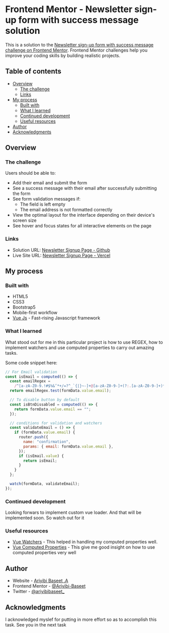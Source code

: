 # Frontend Mentor - Newsletter sign-up form with success message solution

This is a solution to the [Newsletter sign-up form with success message challenge on Frontend Mentor](https://www.frontendmentor.io/challenges/newsletter-signup-form-with-success-message-3FC1AZbNrv). Frontend Mentor challenges help you improve your coding skills by building realistic projects.

## Table of contents

- [Overview](#overview)
  - [The challenge](#the-challenge)
  - [Links](#links)
- [My process](#my-process)
  - [Built with](#built-with)
  - [What I learned](#what-i-learned)
  - [Continued development](#continued-development)
  - [Useful resources](#useful-resources)
- [Author](#author)
- [Acknowledgments](#acknowledgments)

## Overview

### The challenge

Users should be able to:

- Add their email and submit the form
- See a success message with their email after successfully submitting the form
- See form validation messages if:
  - The field is left empty
  - The email address is not formatted correctly
- View the optimal layout for the interface depending on their device's screen size
- See hover and focus states for all interactive elements on the page

### Links

- Solution URL: [Newsletter Signup Page - Github](https://github.com/Ariyibi-Baseet/newsletter-signup-page-frontend-mentor)
- Live Site URL: [Newsletter Signup Page - Vercel](https://newsletter-signup-page-frontend-mentor.vercel.app/)

## My process

### Built with

- HTML5
- CSS3
- Bootstrap5
- Mobile-first workflow
- [Vue Js](https://vuejs.org/) - Fast-rising Javascript framework

### What I learned

What stood out for me in this particular project is how to use REGEX, how to implement watchers and use computed properties to carry out amazing tasks.

Some code snippet here:

```js
// For Email validation
const isEmail = computed(() => {
  const emailRegex =
    /^[a-zA-Z0-9.!#$%&’*+/=?^_`{|}~-]+@[a-zA-Z0-9-]+(?:.[a-zA-Z0-9-]+)*$/;
  return emailRegex.test(formData.value.email);

  // To disable button by default
  const isBtnDissabled = computed(() => {
    return formData.value.email == "";
  });

  // conditions for validation and watchers
  const validateEmail = () => {
    if (formData.value.email) {
      router.push({
        name: "confirmation",
        params: { email: formData.value.email },
      });
      if (isEmail.value) {
        return isEmail;
      }
    }
  };

  watch(formData, validateEmail);
});
```

### Continued development

Looking forwars to implement custom vue loader. And that will be implemented soon. So watch out for it

### Useful resources

- [Vue Watchers](https://vuejs.org/guide/essentials/watchers.html) - This helped in handling my computed properties well.
- [Vue Computed Properties](https://www.example.com) - This give me good insight on how to use computed properties very well

## Author

- Website - [Ariyibi Baseet .A](https://www.your-site.com)
- Frontend Mentor - [@Ariyibi-Baseet](https://www.frontendmentor.io/profile/Ariyibi-Baseet)
- Twitter - [@ariyibibaseet\_](https://www.twitter.com/ariyibibaseet_)

## Acknowledgments

I acknowledged myslef for putting in more effort so as to accomplish this task. See you in the next task
